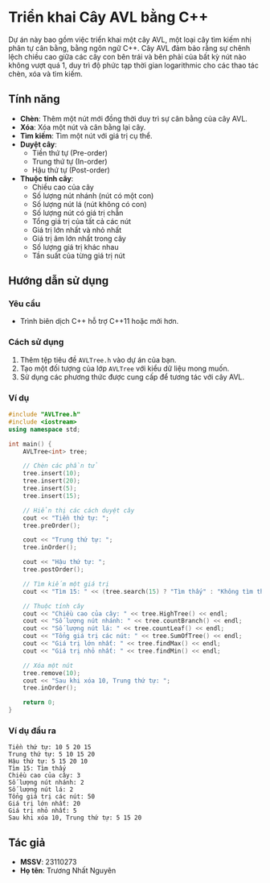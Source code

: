 # Triển khai Cây AVL bằng C++

Dự án này bao gồm việc triển khai một cây AVL, một loại cây tìm kiếm nhị phân tự cân bằng, bằng ngôn ngữ C++. Cây AVL đảm bảo rằng sự chênh lệch chiều cao giữa các cây con bên trái và bên phải của bất kỳ nút nào không vượt quá 1, duy trì độ phức tạp thời gian logarithmic cho các thao tác chèn, xóa và tìm kiếm.

## Tính năng

- **Chèn**: Thêm một nút mới đồng thời duy trì sự cân bằng của cây AVL.
- **Xóa**: Xóa một nút và cân bằng lại cây.
- **Tìm kiếm**: Tìm một nút với giá trị cụ thể.
- **Duyệt cây**:
  - Tiền thứ tự (Pre-order)
  - Trung thứ tự (In-order)
  - Hậu thứ tự (Post-order)
- **Thuộc tính cây**:
  - Chiều cao của cây
  - Số lượng nút nhánh (nút có một con)
  - Số lượng nút lá (nút không có con)
  - Số lượng nút có giá trị chẵn
  - Tổng giá trị của tất cả các nút
  - Giá trị lớn nhất và nhỏ nhất
  - Giá trị âm lớn nhất trong cây
  - Số lượng giá trị khác nhau
  - Tần suất của từng giá trị nút

## Hướng dẫn sử dụng

### Yêu cầu

- Trình biên dịch C++ hỗ trợ C++11 hoặc mới hơn.

### Cách sử dụng

1. Thêm tệp tiêu đề `AVLTree.h` vào dự án của bạn.
2. Tạo một đối tượng của lớp `AVLTree` với kiểu dữ liệu mong muốn.
3. Sử dụng các phương thức được cung cấp để tương tác với cây AVL.

### Ví dụ

```cpp
#include "AVLTree.h"
#include <iostream>
using namespace std;

int main() {
    AVLTree<int> tree;

    // Chèn các phần tử
    tree.insert(10);
    tree.insert(20);
    tree.insert(5);
    tree.insert(15);

    // Hiển thị các cách duyệt cây
    cout << "Tiền thứ tự: ";
    tree.preOrder();

    cout << "Trung thứ tự: ";
    tree.inOrder();

    cout << "Hậu thứ tự: ";
    tree.postOrder();

    // Tìm kiếm một giá trị
    cout << "Tìm 15: " << (tree.search(15) ? "Tìm thấy" : "Không tìm thấy") << endl;

    // Thuộc tính cây
    cout << "Chiều cao của cây: " << tree.HighTree() << endl;
    cout << "Số lượng nút nhánh: " << tree.countBranch() << endl;
    cout << "Số lượng nút lá: " << tree.countLeaf() << endl;
    cout << "Tổng giá trị các nút: " << tree.SumOfTree() << endl;
    cout << "Giá trị lớn nhất: " << tree.findMax() << endl;
    cout << "Giá trị nhỏ nhất: " << tree.findMin() << endl;

    // Xóa một nút
    tree.remove(10);
    cout << "Sau khi xóa 10, Trung thứ tự: ";
    tree.inOrder();

    return 0;
}
```

### Ví dụ đầu ra

```
Tiền thứ tự: 10 5 20 15 
Trung thứ tự: 5 10 15 20 
Hậu thứ tự: 5 15 20 10 
Tìm 15: Tìm thấy
Chiều cao của cây: 3
Số lượng nút nhánh: 2
Số lượng nút lá: 2
Tổng giá trị các nút: 50
Giá trị lớn nhất: 20
Giá trị nhỏ nhất: 5
Sau khi xóa 10, Trung thứ tự: 5 15 20 
```

## Tác giả

- **MSSV**: 23110273
- **Họ tên**: Trương Nhất Nguyên

